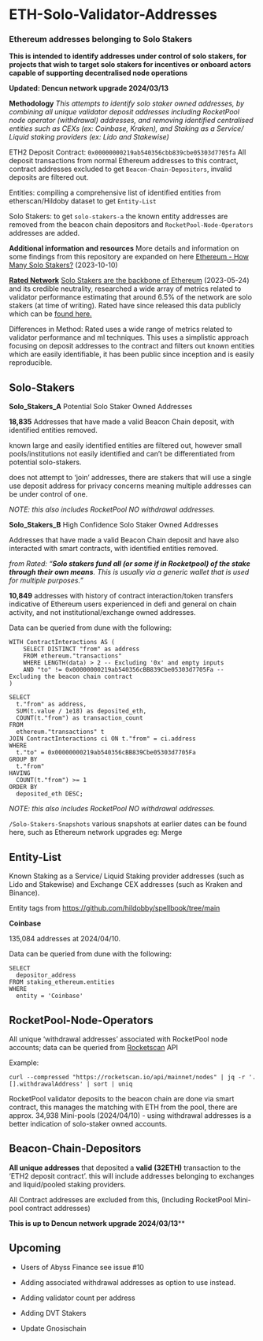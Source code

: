 # ETH-Solo-Validator-Addresses

###  Ethereum addresses belonging to Solo Stakers

**This is intended to identify addresses under control of solo stakers, for projects that wish to target solo stakers for incentives or onboard actors capable of supporting decentralised node operations**

**Updated: Dencun network upgrade 2024/03/13**

**Methodology**
_This attempts to identify solo staker owned addresses, by combining all unique validator deposit addresses including RocketPool node operator (withdrawal) addresses, and removing identified centralised entities such as CEXs (ex: Coinbase, Kraken), and Staking as a Service/ Liquid staking providers (ex: Lido and Stakewise)_

ETH2 Deposit Contract: `0x00000000219ab540356cbb839cbe05303d7705fa`
All deposit transactions from normal Ethereum addresses to this contract, contract addresses excluded to get `Beacon-Chain-Depositors`, invalid deposits are filtered out.

Entities: compiling a comprehensive list of identified entities from etherscan/Hildoby dataset to get `Entity-List`

Solo Stakers: to get `solo-stakers-a` the known entity addresses are removed from the beacon chain depositors and `RocketPool-Node-Operators` addresses are added.

**Additional information and resources**
More details and information on some findings from this repository are expanded on here [Ethereum - How Many Solo Stakers?](https://mirror.xyz/0xf3bF9DDbA413825E5DdF92D15b09C2AbD8d190dd/CzCNFznCveDlKnlVaSU5-MzUtbn9gW0KlgPe5FVrQME) (2023-10-10)

[**Rated Network**](https://www.rated.network/) [Solo Stakers are the backbone of Ethereum](https://blog.rated.network/blog/solo-stakers) (2023-05-24) and its credible neutrality, researched a wide array of metrics related to validator performance estimating that around 6.5% of the network are solo stakers (at time of writing). Rated have since released this data publicly which can be [found here.](https://github.com/rated-network/solo-stakers/tree/main) 

Differences in Method:  Rated uses a wide range of metrics related to validator performance and ml techniques. This uses a simplistic approach focusing on deposit addresses to the contract and filters out known entities which are easily identifiable, it has been public since inception and is easily reproducible. 

## Solo-Stakers

**Solo_Stakers_A** Potential Solo Staker Owned Addresses

**18,835** Addresses that have made a valid Beacon Chain deposit, with identified entities removed.

known large and easily identified entities are filtered out, however small pools/institutions not easily identified and can’t be differentiated from potential solo-stakers.

does not attempt to ‘join’ addresses, there are stakers that will use a single use deposit address for privacy concerns meaning multiple addresses can be under control of one.

_NOTE: this also includes RocketPool NO withdrawal addresses._


**Solo_Stakers_B** High Confidence Solo Staker Owned Addresses

Addresses that have made a valid Beacon Chain deposit and have also interacted with smart contracts, with identified entities removed.

_from Rated: “**Solo stakers fund all (or some if in Rocketpool) of the stake through their own means**. This is usually via a generic wallet that is used for multiple purposes.”_

**10,849** addresses with history of contract interaction/token transfers indicative of Ethereum users experienced in defi and general on chain activity, and not institutional/exchange owned addresses.

Data can be queried from dune with the following:
```
WITH ContractInteractions AS (
    SELECT DISTINCT "from" as address
    FROM ethereum."transactions"
    WHERE LENGTH(data) > 2 -- Excluding '0x' and empty inputs
    AND "to" != 0x00000000219ab540356cBB839Cbe05303d7705Fa -- Excluding the beacon chain contract
)

SELECT
  t."from" as address,
  SUM(t.value / 1e18) as deposited_eth,
  COUNT(t."from") as transaction_count
FROM
  ethereum."transactions" t
JOIN ContractInteractions ci ON t."from" = ci.address
WHERE
  t."to" = 0x00000000219ab540356cBB839Cbe05303d7705Fa
GROUP BY
  t."from"
HAVING
  COUNT(t."from") >= 1
ORDER BY
  deposited_eth DESC;
```

_NOTE: this also includes RocketPool NO withdrawal addresses._

`/Solo-Stakers-Snapshots` various snapshots at earlier dates can be found here, such as Ethereum network upgrades eg: Merge 


## Entity-List

Known Staking as a Service/ Liquid Staking provider addresses (such as Lido and Stakewise) and Exchange CEX addresses (such as Kraken and Binance).

Entity tags from https://github.com/hildobby/spellbook/tree/main

**Coinbase**

135,084 addresses at 2024/04/10.

Data can be queried from dune with the following:
```
SELECT
  depositor_address
FROM staking_ethereum.entities
WHERE
  entity = 'Coinbase'
```

## RocketPool-Node-Operators

All unique ‘withdrawal addresses’ associated with RocketPool node accounts; data can be queried from [Rocketscan](https://rocketscan.io/) API

Example:

```
curl --compressed "https://rocketscan.io/api/mainnet/nodes" | jq -r '.[].withdrawalAddress' | sort | uniq
```

RocketPool validator deposits to the beacon chain are done via smart contract, this manages the matching with ETH from the pool, there are approx. 34,938 Mini-pools (2024/04/10) - using withdrawal addresses is a better indication of solo-staker owned accounts.

## Beacon-Chain-Depositors

**All unique addresses** that deposited a **valid** **(32ETH)** transaction to the ‘ETH2 deposit contract’. this will include addresses belonging to exchanges and liquid/pooled staking providers.

All Contract addresses are excluded from this, (Including RocketPool Mini-pool contract addresses)

**This is up to Dencun network upgrade 2024/03/13****


## Upcoming 

- Users of Abyss Finance see issue #10

- Adding associated withdrawal addresses as option to use instead.

- Adding validator count per address

- Adding DVT Stakers

- Update Gnosischain